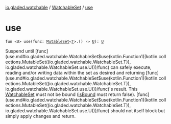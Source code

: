 [io.gladed.watchable](../index.md) / [WatchableSet](index.md) / [use](./use.md)

# use

`fun <U> use(func: `[`MutableSet`](https://kotlinlang.org/api/latest/jvm/stdlib/kotlin.collections/-mutable-set/index.html)`<`[`T`](index.md#T)`>.() -> `[`U`](use.md#U)`): `[`U`](use.md#U)

Suspend until [func](use.md#io.gladed.watchable.WatchableSet$use(kotlin.Function1((kotlin.collections.MutableSet((io.gladed.watchable.WatchableSet.T)), io.gladed.watchable.WatchableSet.use.U)))/func) can safely execute, reading and/or writing data within the set as desired
and returning [func](use.md#io.gladed.watchable.WatchableSet$use(kotlin.Function1((kotlin.collections.MutableSet((io.gladed.watchable.WatchableSet.T)), io.gladed.watchable.WatchableSet.use.U)))/func)'s result. This [WatchableSet](index.md) must not be bound ([isBound](../-bindable/is-bound.md) must return false).
[func](use.md#io.gladed.watchable.WatchableSet$use(kotlin.Function1((kotlin.collections.MutableSet((io.gladed.watchable.WatchableSet.T)), io.gladed.watchable.WatchableSet.use.U)))/func) should not itself block but simply apply changes and return.

